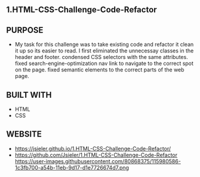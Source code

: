 ## 1.HTML-CSS-Challenge-Code-Refactor
 
 ## PURPOSE
* My task for this challenge was to take existing code and refactor it clean it up so its easier to read.
 I first eliminated the unnecessay classes in the header and footer.
 condensed CSS selectors with the same attributes.
 fixed search-engine-optimization nav link to navigate to the correct spot on the page. 
 fixed semantic elements to the correct parts of the web page.

 ## BUILT WITH
 * HTML
 * CSS

 ## WEBSITE
* https://jsieler.github.io/1.HTML-CSS-Challenge-Code-Refactor/
* https://github.com/Jsieler/1.HTML-CSS-Challenge-Code-Refactor
https://user-images.githubusercontent.com/80868375/115980586-1c3fb700-a54b-11eb-9d17-d1e7726674d7.png
